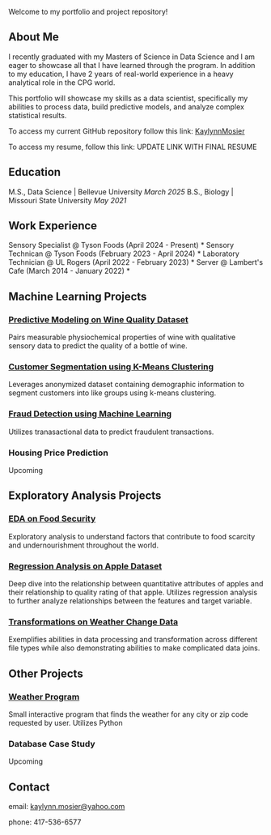 Welcome to my portfolio and project repository!

## About Me
I recently graduated with my Masters of Science in Data Science and I am eager to showcase all that I have learned through the program. In addition to my education, I have 2 years of real-world experience in a heavy analytical role in the CPG world.

This portfolio will showcase my skills as a data scientist, specifically my abilities to process data, build predictive models, and analyze complex statistical results. 

To access my current GitHub repository follow this link: [KaylynnMosier](https://github.com/kaymosier/kaymosier.github.io)

To access my resume, follow this link: UPDATE LINK WITH FINAL RESUME

## Education
M.S., Data Science  |  Bellevue University *March 2025*
B.S., Biology  |  Missouri State University *May 2021*

## Work Experience
Sensory Specialist @ Tyson Foods (April 2024 - Present)
*
Sensory Technican @ Tyson Foods (February 2023 - April 2024)
*
Laboratory Technician @ UL Rogers (April 2022 - February 2023)
*
Server @ Lambert's Cafe (March 2014 - January 2022)
*

## Machine Learning Projects
### [Predictive Modeling on Wine Quality Dataset](https://github.com/KayMosier/kaymosier.github.io/tree/main/PCA%20%26%20Logistic%20Regression%20on%20Wine%20Quality%20Dataset)
Pairs measurable physiochemical properties of wine with qualitative sensory data to predict the quality of a bottle of wine.
### [Customer Segmentation using K-Means Clustering](https://github.com/KayMosier/kaymosier.github.io/tree/main/K-Means%20Clustering%20on%20Retail%20Data%20for%20Customer%20Segmentation)
Leverages anonymized dataset containing demographic information to segment customers into like groups using k-means clustering.
### [Fraud Detection using Machine Learning](https://github.com/KayMosier/kaymosier.github.io/tree/main/Fraud%20Classification%20on%20Ethereum%20Dataset)
Utilizes tranasactional data to predict fraudulent transactions.
### Housing Price Prediction
Upcoming

## Exploratory Analysis Projects
### [EDA on Food Security](https://github.com/KayMosier/kaymosier.github.io/blob/main/EDA%20on%20Food%20Security/EDA-on-Food-Security-Data.pdf)
Exploratory analysis to understand factors that contribute to food scarcity and undernourishment throughout the world.
### [Regression Analysis on Apple Dataset](https://github.com/KayMosier/kaymosier.github.io/tree/main/Regression%20Analysis%20on%20Apple%20Quality%20Data)
Deep dive into the relationship between quantitative attributes of apples and their relationship to quality rating of that apple. Utilizes regression analysis to further analyze relationships between the features and target variable. 
### [Transformations on Weather Change Data](https://github.com/KayMosier/kaymosier.github.io/blob/main/Transformations%20on%20Weather%20Data/README.md)
Exemplifies abilities in data processing and transformation across different file types while also demonstrating abilities to make complicated data joins.

## Other Projects
### [Weather Program](https://github.com/KayMosier/kaymosier.github.io/tree/main/Weather%20Program)
Small interactive program that finds the weather for any city or zip code requested by user. Utilizes Python
### Database Case Study
Upcoming

## Contact
email: kaylynn.mosier@yahoo.com

phone: 417-536-6577

